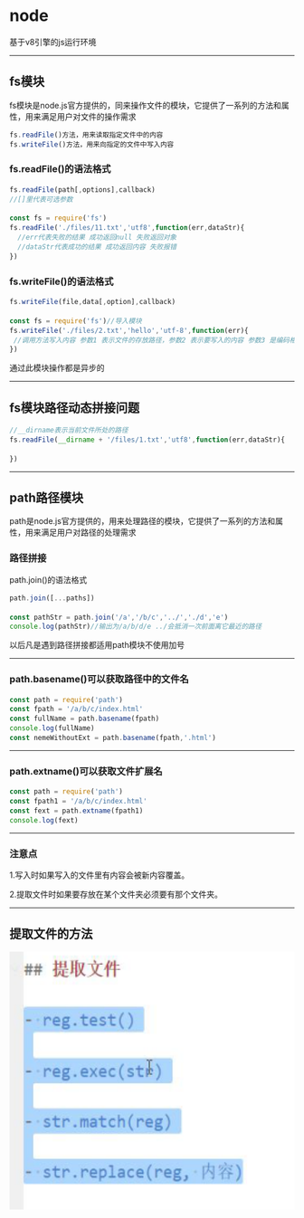 # node

基于v8引擎的js运行环境

---

## fs模块

fs模块是node.js官方提供的，同来操作文件的模块，它提供了一系列的方法和属性，用来满足用户对文件的操作需求

```js
fs.readFile()方法，用来读取指定文件中的内容
fs.writeFile()方法，用来向指定的文件中写入内容
```

### fs.readFile()的语法格式

```js
fs.readFile(path[,options],callback)
//[]里代表可选参数

const fs = require('fs')
fs.readFile('./files/11.txt','utf8',function(err,dataStr){
  //err代表失败的结果 成功返回null 失败返回对象
  //dataStr代表成功的结果 成功返回内容 失败报错
})
```

### fs.writeFile()的语法格式

```js
fs.writeFile(file,data[,option],callback)

const fs = require('fs')//导入模块
fs.writeFile('./files/2.txt','hello','utf-8',function(err){
 //调用方法写入内容 参数1 表示文件的存放路径，参数2 表示要写入的内容 参数3 是编码格式 可以省略 参数4 是一个回调函数
})
```

通过此模块操作都是异步的

---

## fs模块路径动态拼接问题

```js
//__dirname表示当前文件所处的路径
fs.readFile(__dirname + '/files/1.txt','utf8',function(err,dataStr){

})
```

---

## path路径模块

path是node.js官方提供的，用来处理路径的模块，它提供了一系列的方法和属性，用来满足用户对路径的处理需求

### 路径拼接

path.join()的语法格式

```js
path.join([...paths])

const pathStr = path.join('/a','/b/c','../','./d','e')
console.log(pathStr)//输出为/a/b/d/e ../会抵消一次前面离它最近的路径
```

以后凡是遇到路径拼接都适用path模块不使用加号

---

### path.basename()可以获取路径中的文件名

```js
const path = require('path')
const fpath = '/a/b/c/index.html'
const fullName = path.basename(fpath)
console.log(fullName)
const nemeWithoutExt = path.basename(fpath,'.html')
```

---

### path.extname()可以获取文件扩展名

```js
const path = require('path')
const fpath1 = '/a/b/c/index.html'
const fext = path.extname(fpath1)
console.log(fext)
```

---

### 注意点

1.写入时如果写入的文件里有内容会被新内容覆盖。

2.提取文件时如果要存放在某个文件夹必须要有那个文件夹。

---

## 提取文件的方法

![提取文件](笔记截图/提取文件.png)
